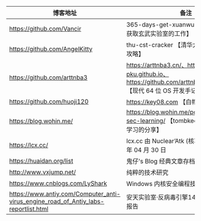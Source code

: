 |博客地址|备注|
|-|-|
|https://github.com/Vancir|365-days-get-xuanwulab-job 【365天获取玄武实验室的工作】|
|https://github.com/AngelKitty|thu-cst-cracker 【清华大学计算机系课程攻略】|
|https://github.com/arttnba3|https://arttnba3.cn/、https://lib-pku.github.io、https://github.com/arttnba3/ClosureOS 【现代 64 位 OS 开发手记】|
|https://github.com/huoji120|https://key08.com 【白帽Wiki】|
|https://blog.wohin.me/|https://blog.wohin.me/posts/tombkeeper-sec-learning/ 【tombkeeper关于信息安全学习的分享】|
|https://lcx.cc/|lcx.cc 由 Nuclear’Atk (核攻击) 创建于 2010 年 04 月 30 日|
|https://huaidan.org/list|鬼仔's Blog 经典文章存档|
|http://www.vxjump.net/|纯粹的技术研究|
|https://www.cnblogs.com/LyShark|Windows 内核安全编程技术实践|
|https://www.antiy.com/Computer_anti-virus_engine_road_of_Antiy_labs-reportlist.html|安天实验室·反病毒引擎14年·原创技术文章&报告|
